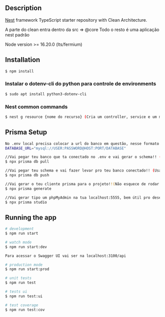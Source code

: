 ## Description

[Nest](https://github.com/nestjs/nest) framework TypeScript starter repository with Clean Architecture.

A parte do clean entra dentro da src => @core
Todo o resto é uma aplicação nest padrão

Node version >= 16.20.0 (lts/fermium)

## Installation

```bash
$ npm install
```

### Instalar o dotenv-cli do python para controle de environments
```bash
$ sudo apt install python3-dotenv-cli
```

### Nest common commands
```bash
$ nest g resource {nome do recurso} (Cria um controller, service e um module)
```
## Prisma Setup
```bash
No .env local precisa colocar a url do banco em questão, nesse formato abaixo
DATABASE_URL="mysql://USER:PASSWORD@HOST:PORT/DATABASE"

//Vai pegar teu banco que ta conectado no .env e vai gerar o schema!! (Usar esse caso o teu banco ja esta pronto)
$ npx prisma db pull 

//Vai pegar teu schema e vai fazer levar pro teu banco conectado!! (Usar esse caso teu banco esta sendo moldado pelo prisma)
$ npx prisma db push

//Vai gerar o teu cliente prisma para o projeto!!(Não esquece de rodar!)
$ npx prisma generate

//Vai gerar tipo um phpMyAdmin na tua localhost:5555, bem útil pro desenvolvimento
$ npx prisma studio
```


## Running the app

```bash
# development
$ npm run start

# watch mode
$ npm run start:dev

Para acessar o Swagger UI vai ser na localhost:3100/api

# production mode
$ npm run start:prod
```


```bash
# unit tests
$ npm run test

# tests ui 
$ npm run test:ui

# test coverage
$ npm run test:cov
```

